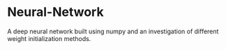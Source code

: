 # Neural-Network
A deep neural network built using numpy and an investigation of different weight initialization methods.
